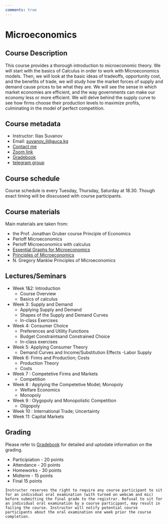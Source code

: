 ```yaml
---
comments: true
---
```


# Microeconomics



## Course Description
This course provides a thorough introduction to microeconomic theory. We will start with the basics of Calculus in order to work with Microeconomics models. Then, we will look at the basic ideas of tradeoffs, opportunity cost, and the benefits of trade, we will study how the market forces of supply and demand cause prices to be what they are. We will see the sense in which market economies are efficient, and the way governments can make our economy less or more efficient. We will delve behind the supply curve to see how firms choose their production levels to maximize profits, culminating in the model of perfect competition.

## Course metadata
- Instructor: Ilias Suvanov
- Email: suvanov_il@auca.kg
- [Contact me](https://t.me/ilka2019)
- [Zoom link](https://zoom.us/j/93811785966?pwd=d3I2cDlMMFRUdDFVcTJtYWhJa0hQdz09)
- [Gradebook](https://docs.google.com/spreadsheets/d/1p3BkXIsu_efolhlD7_9Ox0yWMbYO2YP-O5CXB9CToAc/edit?usp=sharing)
- [telegram group](https://t.me/joinchat/PC4ia_hXVaIxZTcy)

## Course schedule
Course schedule  is every Tuesday, Thursday, Saturday at 18.30. Though exact timing will be disscussed with course participants.

## Course materials
Main materials are taken from:
- the Prof. Jonathan Gruber course Principle of Economics
- Perloff Microeconomics
- Perloff Microeconomics with calculus
- [Essential Graphs for Microeconomics](https://ungerecon.weebly.com/uploads/2/0/8/8/2088048/essentialgraphsformicroeconomics.pdf)
- [Principles of Microeconomics](https://assets.openstax.org/oscms-prodcms/media/documents/Microeconomics2e-OP.pdf)
- N. Gregory Mankiw Principles of Microeconomics

## Lectures/Seminars

- Week 1&2: Introduction
    - Course Overview
    - Basics of calculus
- Week 3: Supply and Demand
    -   Applying Supply and Demand
    -   Shapes of the Supply and Demand Curves
    -   In-class Exercises
- Week 4: Consumer Choice
    -   Preferences and Utility Functions
    - Budget Constraintsand Constrained Choice
    - In-class exercises
- Week 5: Applying Consumer Theory
    - Demand Curves and Income/Substitution Effects
    -Labor Supply
- Week 6: Firms and Production; Costs
    -   Production Theory
    -   Costs
- Week 7 : Competetive Firms and Markets
    - Competition
- Week 8 : Applying the Competetive Model; Monopoly
    - Welfare Economics
    - Monopoly
- Week 9 : Olygopoly and Monopolistic Competition
    -   Oligopoly
- Week 10 : International Trade; Uncertainty
- Week 11: Capital Markets


## Grading

Please refer to [Gradebook](https://docs.google.com/spreadsheets/d/1p3BkXIsu_efolhlD7_9Ox0yWMbYO2YP-O5CXB9CToAc/edit?usp=sharing) for detailed and uptodate information on the grading.

- Participiation - 20 points
- Attendance - 20 points
- Homeworks - 30 points
- Midterm - 15 points
- Final 15 points

```warning
Instructor reserves the right to require any course participant to sit for an individual oral examination (with turned on webcam and mic) before submitting the final grade to the registrar. Refusal to sit for an individual oral examination by a course participant, may result in failing the course. Instructor will notify potential course participants about the oral examination one week prior the course completion.
```


